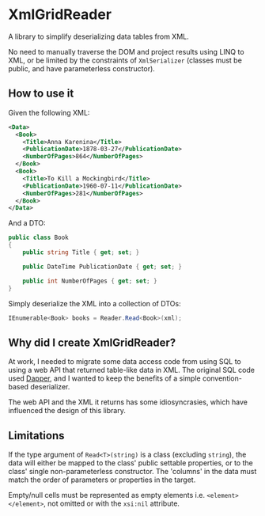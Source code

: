# XmlGridReader

A library to simplify deserializing data tables from XML. 

No need to manually traverse the DOM and project results using LINQ to XML, or be limited by the constraints of `XmlSerializer` (classes must be public, and have parameterless constructor).

## How to use it
Given the following XML:

```xml
<Data>
  <Book>
    <Title>Anna Karenina</Title>
    <PublicationDate>1878-03-27</PublicationDate>
    <NumberOfPages>864</NumberOfPages>
  </Book>
  <Book>
    <Title>To Kill a Mockingbird</Title>
    <PublicationDate>1960-07-11</PublicationDate>
    <NumberOfPages>281</NumberOfPages>
  </Book>
</Data>
```
And a DTO:
```csharp
public class Book
{
    public string Title { get; set; }

    public DateTime PublicationDate { get; set; }

    public int NumberOfPages { get; set; }
}
```
Simply deserialize the XML into a collection of DTOs:
```csharp
IEnumerable<Book> books = Reader.Read<Book>(xml);
```

## Why did I create XmlGridReader?

At work, I needed to migrate some data access code from using SQL to using a web API that returned table-like data in XML. The original SQL code used [Dapper](https://github.com/StackExchange/Dapper), and I wanted to keep the benefits of a simple convention-based deserializer.

The web API and the XML it returns has some idiosyncrasies, which have influenced the design of this library.

## Limitations

If the type argument of `Read<T>(string)` is a class (excluding `string`), the data will either be mapped to the class' public settable properties, or to the class' single non-parameterless constructor. The 'columns' in the data must match the order of parameters or properties in the target.

Empty/null cells must be represented as empty elements i.e. `<element></element>`, not omitted or with the `xsi:nil` attribute.

